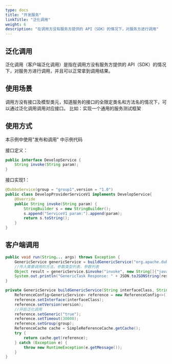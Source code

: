 ```yaml
---
type: docs
title: "开发服务"
linkTitle: "泛化调用"
weight: 6
description: "在调用方没有服务方提供的 API（SDK）的情况下，对服务方进行调用"
---
```

## 泛化调用
泛化调用（客户端泛化调用）是指在调用方没有服务方提供的 API（SDK）的情况下，对服务方进行调用，并且可以正常拿到调用结果。

## 使用场景
调用方没有接口及模型类元，知道服务的接口的全限定类名和方法名的情况下，可以通过泛化调用调用对应接口。
比如：实现一个通用的服务测试框架

## 使用方式

本示例中使用"发布和调用" 中示例代码

接口定义：
```java
public interface DevelopService {
    String invoke(String param);
}
```

接口实现1：
```java
@DubboService(group = "group1",version = "1.0")
public class DevelopProviderServiceV1 implements DevelopService{
    @Override
    public String invoke(String param) {
        StringBuilder s = new StringBuilder();
        s.append("ServiceV1 param:").append(param);
        return s.toString();
    }
}
```

## 客户端调用

```java
public void run(String... args) throws Exception {
    GenericService genericService = buildGenericService("org.apache.dubbo.samples.develop.DevelopService","group2","2.0");
    //传入需要调用的方法，参数类型列表，参数列表
    Object result = genericService.$invoke("invoke", new String[]{"java.lang.String"}, new Object[]{"g1"});
    System.out.println("GenericTask Response: " + JSON.toJSONString(result));
}

private GenericService buildGenericService(String interfaceClass, String group, String version) {
    ReferenceConfig<GenericService> reference = new ReferenceConfig<>();
    reference.setInterface(interfaceClass);
    reference.setVersion(version);
    //开启泛化调用
    reference.setGeneric("true");
    reference.setTimeout(30000);
    reference.setGroup(group);
    ReferenceCache cache = SimpleReferenceCache.getCache();
    try {
        return cache.get(reference);
    } catch (Exception e) {
        throw new RuntimeException(e.getMessage());
    }
}
```
